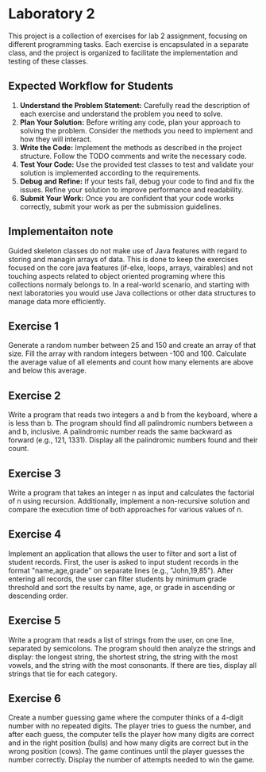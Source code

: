 # Laboratory 2

This project is a collection of exercises for lab 2 assignment, focusing on different programming tasks. Each exercise is encapsulated in a separate class, and the project is organized to facilitate the implementation and testing of these classes.

## Expected Workflow for Students

1. **Understand the Problem Statement:** Carefully read the description of each exercise and understand the problem you need to solve.
2. **Plan Your Solution:** Before writing any code, plan your approach to solving the problem. Consider the methods you need to implement and how they will interact.
3. **Write the Code:** Implement the methods as described in the project structure. Follow the TODO comments and write the necessary code.
4. **Test Your Code:** Use the provided test classes to test and validate your solution is implemented according to the requirements.
5. **Debug and Refine:** If your tests fail, debug your code to find and fix the issues. Refine your solution to improve performance and readability.
6. **Submit Your Work:** Once you are confident that your code works correctly, submit your work as per the submission guidelines.

## Implementaiton note

Guided skeleton classes do not make use of Java features with regard to storing and managin arrays of data. This is done to keep the exercises focused on the core java features (if-elxe, loops, arrays, vairables) and not touching aspects related to object oriented programing where this collections normaly belongs to. In a real-world scenario, and starting with next laboratories you would use Java collections or other data structures to manage data more efficiently.

## Exercise 1
Generate a random number between 25 and 150 and create an array of that size. Fill the array with random integers between -100 and 100. Calculate the average value of all elements and count how many elements are above and below this average.

## Exercise 2
Write a program that reads two integers a and b from the keyboard, where a is less than b. The program should find all palindromic numbers between a and b, inclusive. A palindromic number reads the same backward as forward (e.g., 121, 1331). Display all the palindromic numbers found and their count.

## Exercise 3
Write a program that takes an integer n as input and calculates the factorial of n using recursion. Additionally, implement a non-recursive solution and compare the execution time of both approaches for various values of n.

## Exercise 4
Implement an application that allows the user to filter and sort a list of student records. First, the user is asked to input student records in the format "name,age,grade" on separate lines (e.g., "John,19,85"). After entering all records, the user can filter students by minimum grade threshold and sort the results by name, age, or grade in ascending or descending order.

## Exercise 5
Write a program that reads a list of strings from the user, on one line, separated by semicolons. The program should then analyze the strings and display: the longest string, the shortest string, the string with the most vowels, and the string with the most consonants. If there are ties, display all strings that tie for each category.

## Exercise 6
Create a number guessing game where the computer thinks of a 4-digit number with no repeated digits. The player tries to guess the number, and after each guess, the computer tells the player how many digits are correct and in the right position (bulls) and how many digits are correct but in the wrong position (cows). The game continues until the player guesses the number correctly. Display the number of attempts needed to win the game.